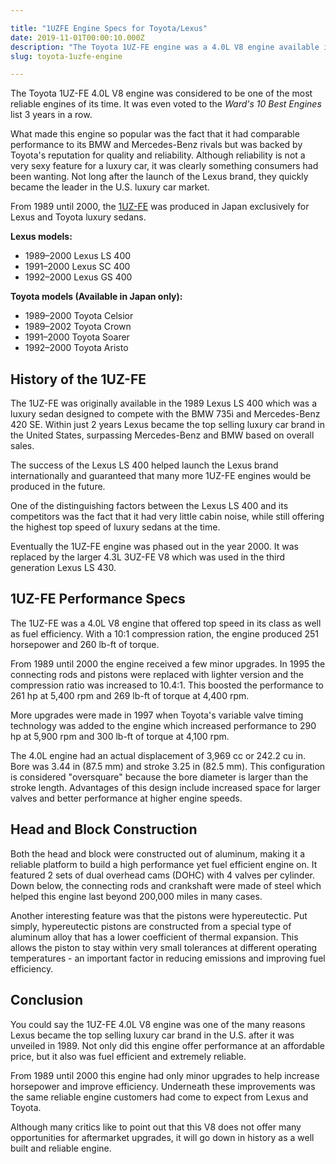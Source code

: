 ```yaml
---

title: "1UZFE Engine Specs for Toyota/Lexus"
date: 2019-11-01T00:00:10.000Z
description: "The Toyota 1UZ-FE engine was a 4.0L V8 engine available in Lexus vehicles in the United States from 1989 until 2000. See all performance specs here."
slug: toyota-1uzfe-engine

---
```


The Toyota 1UZ-FE 4.0L V8 engine was considered to be one of the most reliable engines of its time. It was even voted to the <em>Ward's 10 Best Engines</em> list 3 years in a row.

What made this engine so popular was the fact that it had comparable performance to its BMW and Mercedes-Benz rivals but was backed by Toyota's reputation for quality and reliability. Although reliability is not a very sexy feature for a luxury car, it was clearly something consumers had been wanting. Not long after the launch of the Lexus brand, they quickly became the leader in the U.S. luxury car market.

From 1989 until 2000, the <a href="http://www.hcdmag.com/toyota-1uzfe-engine/" rel="noopener" target="_blank">1UZ-FE</a> was produced in Japan exclusively for Lexus and Toyota luxury sedans.

<strong>Lexus models:</strong>
<ul>
 	<li>1989–2000 Lexus LS 400</li>
 	<li>1991–2000 Lexus SC 400</li>
 	<li>1992–2000 Lexus GS 400</li>
</ul>
<strong>Toyota models (Available in Japan only):</strong>
<ul>
 	<li>1989–2000 Toyota Celsior</li>
 	<li>1989–2002 Toyota Crown</li>
 	<li>1991–2000 Toyota Soarer</li>
 	<li>1992–2000 Toyota Aristo</li>
</ul>
<h2>History of the 1UZ-FE</h2>
The 1UZ-FE was originally available in the 1989 Lexus LS 400 which was a luxury sedan designed to compete with the BMW 735i and Mercedes-Benz 420 SE. Within just 2 years Lexus became the top selling luxury car brand in the United States, surpassing Mercedes-Benz and BMW based on overall sales.

The success of the Lexus LS 400 helped launch the Lexus brand internationally and guaranteed that many more 1UZ-FE engines would be produced in the future.

One of the distinguishing factors between the Lexus LS 400 and its competitors was the fact that it had very little cabin noise, while still offering the highest top speed of luxury sedans at the time.

Eventually the 1UZ-FE engine was phased out in the year 2000. It was replaced by the larger 4.3L 3UZ-FE V8 which was used in the third generation Lexus LS 430.
<h2>1UZ-FE Performance Specs</h2>
The 1UZ-FE was a 4.0L V8 engine that offered top speed in its class as well as fuel efficiency. With a 10:1 compression ration, the engine produced 251 horsepower and 260 lb-ft of torque.

From 1989 until 2000 the engine received a few minor upgrades. In 1995 the connecting rods and pistons were replaced with lighter version and the compression ratio was increased to 10.4:1. This boosted the performance to 261 hp at 5,400 rpm and 269 lb-ft of torque at 4,400 rpm.

More upgrades were made in 1997 when Toyota's variable valve timing technology was added to the engine which increased performance to 290 hp at 5,900 rpm and 300 lb-ft of torque at 4,100 rpm.

The 4.0L engine had an actual displacement of 3,969 cc or 242.2 cu in. Bore was 3.44 in (87.5 mm) and stroke 3.25 in (82.5 mm). This configuration is considered "oversquare" because the bore diameter is larger than the stroke length. Advantages of this design include increased space for larger valves and better performance at higher engine speeds.
<h2>Head and Block Construction</h2>
Both the head and block were constructed out of aluminum, making it a reliable platform to build a high performance yet fuel efficient engine on. It featured 2 sets of dual overhead cams (DOHC) with 4 valves per cylinder. Down below, the connecting rods and crankshaft were made of steel which helped this engine last beyond 200,000 miles in many cases.

Another interesting feature was that the pistons were hypereutectic. Put simply, hypereutectic pistons are constructed from a special type of aluminum alloy that has a lower coefficient of thermal expansion. This allows the piston to stay within very small tolerances at different operating temperatures - an important factor in reducing emissions and improving fuel efficiency.
<h2>Conclusion</h2>
You could say the 1UZ-FE 4.0L V8 engine was one of the many reasons Lexus became the top selling luxury car brand in the U.S. after it was unveiled in 1989. Not only did this engine offer performance at an affordable price, but it also was fuel efficient and extremely reliable.

From 1989 until 2000 this engine had only minor upgrades to help increase horsepower and improve efficiency. Underneath these improvements was the same reliable engine customers had come to expect from Lexus and Toyota.

Although many critics like to point out that this V8 does not offer many opportunities for aftermarket upgrades, it will go down in history as a well built and reliable engine.